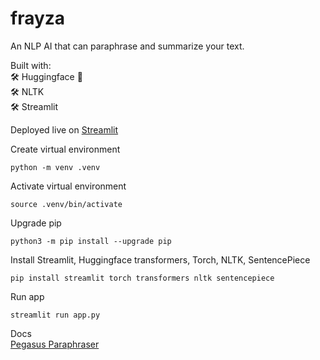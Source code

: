 # frayza
An NLP AI that can paraphrase and summarize your text.  

Built with:  
🛠️ Huggingface 🤗  
🛠️ NLTK  
🛠️ Streamlit  

Deployed live on [Streamlit](https://frayza.streamlit.app/)

Create virtual environment
```
python -m venv .venv
```

Activate virtual environment
```
source .venv/bin/activate
```

Upgrade pip
```
python3 -m pip install --upgrade pip
```

Install Streamlit, Huggingface transformers, Torch, NLTK, SentencePiece
```
pip install streamlit torch transformers nltk sentencepiece
```

Run app
```
streamlit run app.py 
```

Docs  
[Pegasus Paraphraser](https://huggingface.co/tuner007/pegasus_paraphrase)